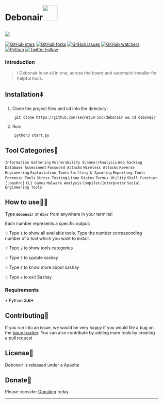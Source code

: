<h1>Debonair<img src="https://media.giphy.com/media/12oufCB0MyZ1Go/giphy.gif" width="50"></h2>

[![ ](assets/sashay.png)](https://github.com/gerrishon-s)
---

[![GitHub stars](https://img.shields.io/github/stars/secretum-inc/debonair.svg)](https://github.com/secretum-inc/debonair/stargazers)
[![GitHub forks](https://img.shields.io/github/forks/secretum-inc/debonair.svg)](https://github.com/secretum-inc/debonair/network/members)
[![GitHub issues](https://img.shields.io/github/issues/secretum-inc/debonair.svg)](https://github.com/secretum-inc/debonair/issues)
[![GitHub watchers](https://img.shields.io/github/watchers/secretum-inc/debonair.svg)](https://github.com/secretum-inc/debonair/watchers)
[![Python](https://img.shields.io/badge/language-Python%203-blue.svg)](https://www.python.org)
[![Twitter Follow](https://img.shields.io/twitter/follow/gerrishon_s?style=social)](https://twitter.com/gerrishon_s)



### Introduction
> :information_source: Debonair is an all in one, across the board and automatic installer for helpful tools.


## Installation⬇️
 

1. Clone the project files and cd into the directory:

        git clone https://github.com/secretum-inc/debonair && cd debonair

2. Run:
     
        python3 start.py


## Tool Categories🚥
`Information Gathering`
`Vulnerability Scanner/Analysis`
`Web hacking`
`Database Assessment`
`Password Attacks`
`Wireless Attacks`
`Reverse Engineering`
`Exploitation Tools`
`Sniffing & Spoofing`
`Reporting Tools`
`Forensic Tools`
`Stress Testing`
`Linux Distos`
`Termux Utility`
`Shell Function [.bashrc]`
`CLI Games`
`Malware Analysis`
`Compiler/Interpreter`
`Social Engineering Tools`

## How to use👨‍💻

Type **`debonair`** or **`dbnr`** from anywhere in your terminal

Each number represents a specific output:

:bulb: Type `1` to show all available tools. Type the number corresponding number of a tool which you want to install.

:bulb: Type `2` to show tools categories

:bulb: Type `3` to  update sashay

:bulb: Type `4` to know more about sashay

:bulb: Type `x` to exit Sashay
### Requirements
• Python **3.6+**


## Contributing👥

If you run into an issue, we would be very happy if you would file a bug on the [issue tracker](https://github.com/secretum-inc/debonair/issues). You can also contribute by adding more tools by creating a pull request

## License📑

Debonair is released under a Apache


## Donate🎁

Please consider [Donating](https://www.paypal.com/donate?hosted_button_id=KP893BC2EKK54) today

------------------------------------------------------------------------


